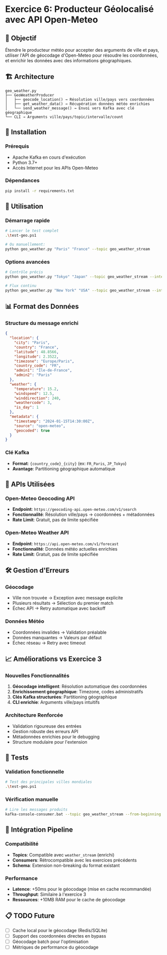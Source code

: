 # Exercice 6: Producteur Géolocalisé avec API Open-Meteo

## 📍 Objectif
Étendre le producteur météo pour accepter des arguments de ville et pays, utiliser l'API de géocodage d'Open-Meteo pour résoudre les coordonnées, et enrichir les données avec des informations géographiques.

## 🏗️ Architecture
```
geo_weather.py
├── GeoWeatherProducer
│   ├── geocode_location() → Résolution ville/pays vers coordonnées
│   ├── get_weather_data() → Récupération données météo enrichies
│   └── send_weather_message() → Envoi vers Kafka avec clé géographique
└── CLI → Arguments ville/pays/topic/intervalle/count
```

## 🔧 Installation

### Prérequis
- Apache Kafka en cours d'exécution
- Python 3.7+
- Accès Internet pour les APIs Open-Meteo

### Dépendances
```bash
pip install -r requirements.txt
```

## 🚀 Utilisation

### Démarrage rapide
```bash
# Lancer le test complet
.\test-geo.ps1

# Ou manuellement:
python geo_weather.py "Paris" "France" --topic geo_weather_stream
```

### Options avancées
```bash
# Contrôle précis
python geo_weather.py "Tokyo" "Japan" --topic geo_weather_stream --interval 15 --count 5

# Flux continu
python geo_weather.py "New York" "USA" --topic geo_weather_stream --interval 30
```

## 📊 Format des Données

### Structure du message enrichi
```json
{
  "location": {
    "city": "Paris",
    "country": "France", 
    "latitude": 48.8566,
    "longitude": 2.3522,
    "timezone": "Europe/Paris",
    "country_code": "FR",
    "admin1": "Île-de-France",
    "admin2": "Paris"
  },
  "weather": {
    "temperature": 15.2,
    "windspeed": 12.5,
    "winddirection": 240,
    "weathercode": 3,
    "is_day": 1
  },
  "metadata": {
    "timestamp": "2024-01-15T14:30:00Z",
    "source": "open-meteo",
    "geocoded": true
  }
}
```

### Clé Kafka
- **Format**: `{country_code}_{city}` (ex: `FR_Paris`, `JP_Tokyo`)
- **Avantage**: Partitioning géographique automatique

## 🔗 APIs Utilisées

### Open-Meteo Geocoding API
- **Endpoint**: `https://geocoding-api.open-meteo.com/v1/search`
- **Fonctionnalité**: Résolution ville/pays → coordonnées + métadonnées
- **Rate Limit**: Gratuit, pas de limite spécifiée

### Open-Meteo Weather API  
- **Endpoint**: `https://api.open-meteo.com/v1/forecast`
- **Fonctionnalité**: Données météo actuelles enrichies
- **Rate Limit**: Gratuit, pas de limite spécifiée

## 🛠️ Gestion d'Erreurs

### Géocodage
- Ville non trouvée → Exception avec message explicite
- Plusieurs résultats → Sélection du premier match
- Échec API → Retry automatique avec backoff

### Données Météo
- Coordonnées invalides → Validation préalable
- Données manquantes → Valeurs par défaut
- Échec réseau → Retry avec timeout

## 📈 Améliorations vs Exercice 3

### Nouvelles Fonctionnalités
1. **Géocodage intelligent**: Résolution automatique des coordonnées
2. **Enrichissement géographique**: Timezone, codes administratifs
3. **Clés Kafka structurées**: Partitioning géographique
4. **CLI enrichie**: Arguments ville/pays intuitifs

### Architecture Renforcée
- Validation rigoureuse des entrées
- Gestion robuste des erreurs API
- Métadonnées enrichies pour le debugging
- Structure modulaire pour l'extension

## 🧪 Tests

### Validation fonctionnelle
```bash
# Test des principales villes mondiales
.\test-geo.ps1
```

### Vérification manuelle
```bash
# Lire les messages produits
kafka-console-consumer.bat --topic geo_weather_stream --from-beginning --bootstrap-server localhost:9092
```

## 🔄 Intégration Pipeline

### Compatibilité
- **Topics**: Compatible avec `weather_stream` (enrichi)
- **Consumers**: Rétrocompatible avec les exercices précédents
- **Schema**: Extension non-breaking du format existant

### Performance
- **Latence**: +50ms pour le géocodage (mise en cache recommandée)
- **Throughput**: Similaire à l'exercice 3
- **Ressources**: +10MB RAM pour le cache de géocodage

## 📋 TODO Future
- [ ] Cache local pour le géocodage (Redis/SQLite)
- [ ] Support des coordonnées directes en bypass
- [ ] Géocodage batch pour l'optimisation
- [ ] Métriques de performance du géocodage